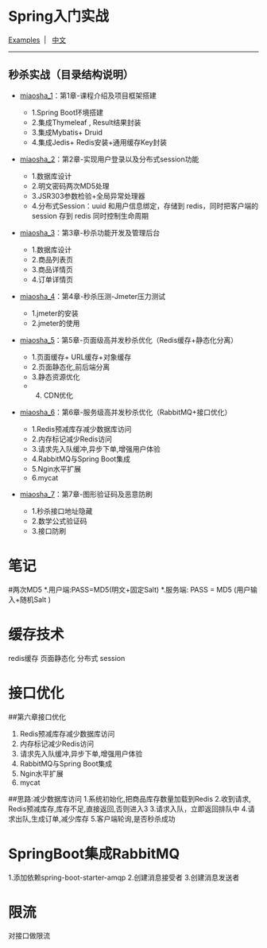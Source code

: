 # Spring入门实战
[Examples](https://github.com/kezhangziyou/miaosha)  &nbsp;| &nbsp; [中文](README.md)

--- 

## 秒杀实战（目录结构说明）

- [miaosha_1](https://github.com/kezhangziyou/miaosha/tree/master/miaosha_1)：第1章-课程介绍及项目框架搭建
    * 1.Spring Boot环境搭建
    * 2.集成Thymeleaf , Result结果封装
    * 3.集成Mybatis+ Druid
    * 4.集成Jedis+ Redis安装+通用缓存Key封装
- [miaosha_2](https://github.com/kezhangziyou/miaosha/tree/master/miaosha_2)：第2章-实现用户登录以及分布式session功能
    * 1.数据库设计
    * 2.明文密码两次MD5处理
    * 3.JSR303参数检验+全局异常处理器
    * 4.分布式Session：uuid 和用户信息绑定，存储到 redis，同时把客户端的 session 存到 redis 同时控制生命周期

- [miaosha_3](https://github.com/kezhangziyou/miaosha/tree/master/miaosha_3)：第3章-秒杀功能开发及管理后台
    * 1.数据库设计
    * 2.商品列表页
    * 3.商品详情页
    * 4.订单详情页
    
- [miaosha_4](https://github.com/kezhangziyou/miaosha/tree/master/miaosha_4)：第4章-秒杀压测-Jmeter压力测试
    * 1.jmeter的安装
    * 2.jmeter的使用
    
- [miaosha_5](https://github.com/kezhangziyou/miaosha/tree/master/miaosha_5)：第5章-页面级高并发秒杀优化（Redis缓存+静态化分离）
    * 1.页面缓存+ URL缓存+对象缓存
    * 2.页面静态化,前后端分离
    * 3.静态资源优化
    * 4. CDN优化
    
- [miaosha_6](https://github.com/kezhangziyou/miaosha/tree/master/miaosha_6)：第6章-服务级高并发秒杀优化（RabbitMQ+接口优化）
    * 1.Redis预减库存减少数据库访问
    * 2.内存标记减少Redis访问
    * 3.请求先入队缓冲,异步下单,增强用户体验
    * 4.RabbitMQ与Spring Boot集成
    * 5.Ngin水平扩展
    * 6.mycat
    
- [miaosha_7](hhttps://github.com/kezhangziyou/miaosha/tree/master/miaosha_7)：第7章-图形验证码及恶意防刷
    * 1.秒杀接口地址隐藏
    * 2.数学公式验证码
    * 3.接口防刷


笔记
====================
#两次MD5
 *.用户端:PASS=MD5(明文+固定Salt)
 *.服务端: PASS = MD5 (用户输入+随机Salt )
 
# 缓存技术
redis缓存
页面静态化
分布式 session
# 接口优化
##第六章接口优化
1. Redis预减库存减少数据库访问
2. 内存标记减少Redis访问
3. 请求先入队缓冲,异步下单,增强用户体验
4. RabbitMQ与Spring Boot集成
5. Ngin水平扩展
6. mycat

##思路:减少数据库访问
1.系统初始化,把商品库存数量加载到Redis
2.收到请求, Redis预减库存,库存不足,直接返回,否则进入3
3.请求入队，立即返回排队中
4.请求出队,生成订单,减少库存
5.客户端轮询,是否秒杀成功

# SpringBoot集成RabbitMQ
1.添加依赖spring-boot-starter-amqp
2.创建消息接受者
3.创建消息发送者

# 限流
 对接口做限流